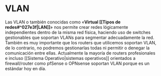 # VLAN
Las VLAN o también conocidas como «**Virtual [[Tipos de redes#^027e3f|LAN]]**» nos permite crear redes lógicamente independientes dentro de la misma red física, haciendo uso de switches gestionables que soportan VLANs para segmentar adecuadamente la red. También es muy importante que los routers que utilicemos soportan VLAN, de lo contrario, no podremos gestionarlas todas ni permitir o denegar la comunicación entre ellas. Actualmente la mayoría de routers profesionales e incluso [[Sistema Operativo|sistemas operativos]] orientados a firewall/router como pfSense o OPNsense soportan VLAN porque es un estándar hoy en día.